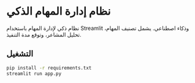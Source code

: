# نظام إدارة المهام الذكي

نظام ذكي لإدارة المهام باستخدام Streamlit وذكاء اصطناعي.
يشمل تصنيف المهام، تحليل المشاعر، وتوقع مدة التنفيذ.

## التشغيل

```bash
pip install -r requirements.txt
streamlit run app.py
```
